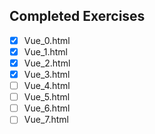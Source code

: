 ## Completed Exercises
- [x] Vue_0.html
- [x] Vue_1.html
- [x] Vue_2.html
- [x] Vue_3.html
- [ ] Vue_4.html
- [ ] Vue_5.html
- [ ] Vue_6.html
- [ ] Vue_7.html
